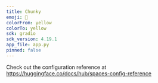 ```yaml
---
title: Chunky
emoji: 🍫
colorFrom: yellow
colorTo: yellow
sdk: gradio
sdk_version: 4.19.1
app_file: app.py
pinned: false
---
```


Check out the configuration reference at https://huggingface.co/docs/hub/spaces-config-reference